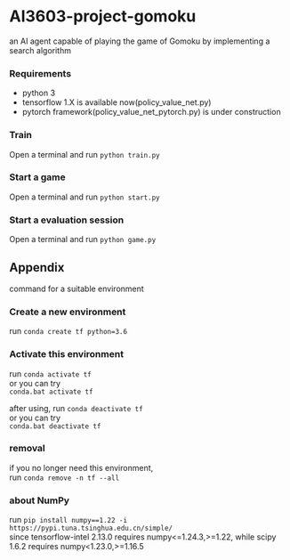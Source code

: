 # AI3603-project-gomoku
an AI agent capable of playing the game of Gomoku by implementing a search algorithm

### Requirements
- python 3
- tensorflow 1.X is available now(policy_value_net.py)
- pytorch framework(policy_value_net_pytorch.py) is under construction

### Train
Open a terminal and run `python train.py`

### Start a game
Open a terminal and run `python start.py`

### Start a evaluation session
Open a terminal and run `python game.py`


## Appendix
command for a suitable environment
### Create a new environment
run `conda create tf python=3.6`

### Activate this environment
run `conda activate tf`<br>
or you can try<br>
`conda.bat activate tf`

after using, run `conda deactivate tf`<br>
or you can try<br>
`conda.bat deactivate tf`

### removal
if you no longer need this environment,<br>
run `conda remove -n tf --all`

### about NumPy
run `pip install numpy==1.22 -i https://pypi.tuna.tsinghua.edu.cn/simple/`<br>
since tensorflow-intel 2.13.0 requires numpy<=1.24.3,>=1.22, while scipy 1.6.2 requires numpy<1.23.0,>=1.16.5

